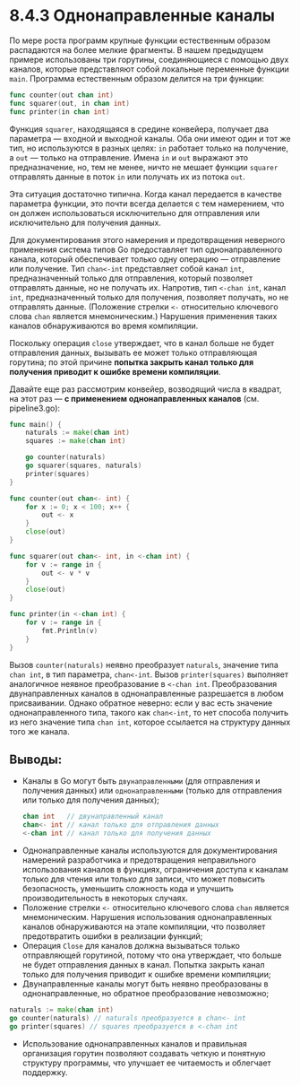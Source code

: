 # 8.4.3 Однонаправленные каналы

По мере роста программ крупные функции естественным образом распадаются на более мелкие фрагменты. В нашем предыдущем
примере использованы три горутины, соединяющиеся с помощью двух каналов, которые представляют собой локальные
переменные функции `main`. Программа естественным образом делится на три функции:

``` go
func counter(out chan int) 
func squarer(out, in chan int) 
func printer(in chan int)
```

Функция `squarer`, находящаяся в средине конвейера, получает два параметра — входной и выходной каналы. Оба они имеют
один и тот же тип, но используются в разных целях: `in` работает только на получение, a `out` — только на отправление.
Имена `in` и `out` выражают это предназначение, но, тем не менее, ничто не мешает функции `squarer` отправлять данные в
поток `in` или получать их из потока `out`.

Эта ситуация достаточно типична. Когда канал передается в качестве параметра функции, это почти всегда делается с тем
намерением, что он должен использоваться исключительно для отправления или исключительно для получения данных.

Для документирования этого намерения и предотвращения неверного применения система типов Go предоставляет тип
однонаправленного канала, который обеспечивает только одну операцию — отправление или получение. Тип `chan<-int`
представляет собой канал `int`, предназначенный только для отправления, который позволяет отправлять данные, но не
получать их. Напротив, тип `<-chan int`, канал `int`, предназначенный только для получения, позволяет получать, но не
отправлять данные. (Положение стрелки `<-` относительно ключевого слова `chan` является мнемоническим.) Нарушения
применения таких каналов обнаруживаются во время компиляции.

Поскольку операция `close` утверждает, что в канал больше не будет отправления данных, вызывать ее может только
отправляющая горутина; по этой причине **попытка закрыть канал только для получения приводит к ошибке времени
компиляции**.

Давайте еще раз рассмотрим конвейер, возводящий числа в квадрат, на этот раз — **с применением однонаправленных
каналов** (см. pipeline3.go):

``` go
func main() {
	naturals := make(chan int)
	squares := make(chan int)

	go counter(naturals)
	go squarer(squares, naturals)
	printer(squares)
}

func counter(out chan<- int) {
	for x := 0; x < 100; x++ {
		out <- x
	}
	close(out)
}

func squarer(out chan<- int, in <-chan int) {
	for v := range in {
		out <- v * v
	}
	close(out)
}

func printer(in <-chan int) {
	for v := range in {
		fmt.Println(v)
	}
}
```

Вызов `counter(naturals)` неявно преобразует `naturals`, значение типа `chan int`, в тип параметра, `chan<-int`.
Вызов `printer(squares)` выполняет аналогичное неявное преобразование в `<-chan int`. Преобразования двунаправленных
каналов в однонаправленные разрешается в любом присваивании. Однако обратное неверно: если у вас есть значение
однонаправленного типа, такого как `chan<-int`, то нет способа получить из него значение типа `chan int`, которое
ссылается на структуру данных того же канала.

## Выводы:

* Каналы в Go могут быть `двунаправленными` (для отправления и получения данных) или `однонаправленными` (только для
  отправления или только для получения данных);
  ``` go
  chan int   // двунаправленный канал
  chan<- int // канал только для отправления данных
  <-chan int // канал только для получения данных 
  ```
* Однонаправленные каналы используются для документирования намерений разработчика и предотвращения неправильного
  использования каналов в функциях, ограничения доступа к каналам только для чтения или только для записи, что может
  повысить безопасность, уменьшить сложность кода и улучшить производительность в некоторых случаях.
* Положение стрелки `<-` относительно ключевого слова `chan` является мнемоническим. Нарушения использования
  однонаправленных каналов обнаруживаются на этапе компиляции, что позволяет предотвратить ошибки в реализации функций;
* Операция `Close` для каналов должна вызываться только отправляющей горутиной, потому что она утверждает, что больше не
  будет отправления данных в канал. Попытка закрыть канал только для получения приводит к ошибке времени компиляции;
* Двунаправленные каналы могут быть неявно преобразованы в однонаправленные, но обратное преобразование невозможно;

``` go
naturals := make(chan int)
go counter(naturals) // naturals преобразуется в chan<- int
go printer(squares) // squares преобразуется в <-chan int
```

* Использование однонаправленных каналов и правильная организация горутин позволяют создавать четкую и понятную
  структуру программы, что улучшает ее читаемость и облегчает поддержку.